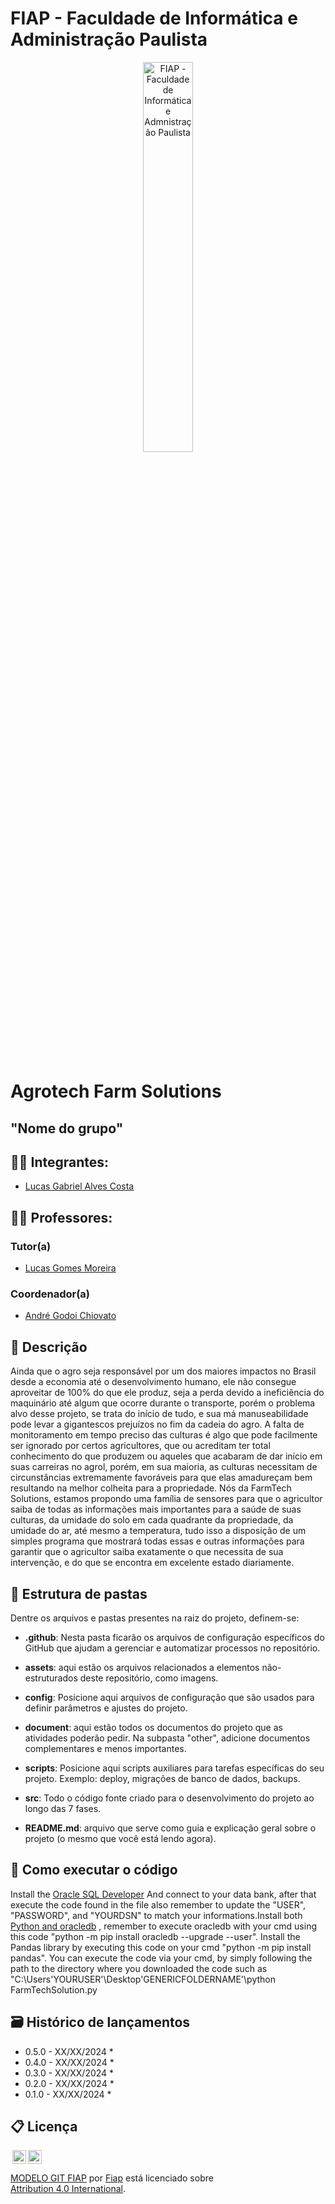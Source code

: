 # FIAP - Faculdade de Informática e Administração Paulista

<p align="center">
<a href= "https://www.fiap.com.br/"><img src="assets/logo-fiap.png" alt="FIAP - Faculdade de Informática e Admnistração Paulista" border="0" width=40% height=40%></a>
</p>

<br>

# Agrotech Farm Solutions

## "Nome do grupo"

## 👨‍🎓 Integrantes: 
- <a href="https://www.linkedin.com/company/inova-fusca">Lucas Gabriel Alves Costa</a>

## 👩‍🏫 Professores:
### Tutor(a) 
- <a href="https://www.linkedin.com/company/inova-fusca">Lucas Gomes Moreira</a>
### Coordenador(a)
- <a href="https://www.linkedin.com/company/inova-fusca">André Godoi Chiovato</a>


## 📜 Descrição

Ainda que o agro seja responsável por um dos maiores impactos no Brasil desde a economia até o desenvolvimento humano, ele não consegue aproveitar de 100% do que ele produz, seja a perda devido a ineficiência do maquinário até algum que ocorre durante o transporte, porém o problema alvo desse projeto, se trata do início de tudo, e sua má manuseabilidade pode levar a gigantescos prejuízos no fim da cadeia do agro. A falta de monitoramento em tempo preciso das culturas é algo que pode facilmente ser ignorado por certos agricultores, que ou acreditam ter total conhecimento do que produzem ou aqueles que acabaram de dar início em suas carreiras no agrol, porém, em sua maioria, as culturas necessitam de circunstâncias extremamente favoráveis para que elas amadureçam bem resultando na melhor colheita para a propriedade. Nós da FarmTech Solutions, estamos propondo uma família de sensores para que o agricultor saiba de todas as informações mais importantes para a saúde de suas culturas, da umidade do solo em cada quadrante da propriedade, da umidade do ar, até mesmo a temperatura, tudo isso a disposição de um simples programa que mostrará todas essas e outras informações para garantir que o agricultor saiba exatamente o que necessita de sua intervenção, e do que se encontra em excelente estado diariamente.


## 📁 Estrutura de pastas

Dentre os arquivos e pastas presentes na raiz do projeto, definem-se:

- <b>.github</b>: Nesta pasta ficarão os arquivos de configuração específicos do GitHub que ajudam a gerenciar e automatizar processos no repositório.

- <b>assets</b>: aqui estão os arquivos relacionados a elementos não-estruturados deste repositório, como imagens.

- <b>config</b>: Posicione aqui arquivos de configuração que são usados para definir parâmetros e ajustes do projeto.

- <b>document</b>: aqui estão todos os documentos do projeto que as atividades poderão pedir. Na subpasta "other", adicione documentos complementares e menos importantes.

- <b>scripts</b>: Posicione aqui scripts auxiliares para tarefas específicas do seu projeto. Exemplo: deploy, migrações de banco de dados, backups.

- <b>src</b>: Todo o código fonte criado para o desenvolvimento do projeto ao longo das 7 fases.

- <b>README.md</b>: arquivo que serve como guia e explicação geral sobre o projeto (o mesmo que você está lendo agora).

## 🔧 Como executar o código

Install the <a href="https://www.oracle.com/database/sqldeveloper/technologies/download/">Oracle SQL Developer</a> And connect to your data bank, after that execute the code found in the file also remember to update the "USER", "PASSWORD", and "YOURDSN" to match your informations.Install both <a href="https://python-oracledb.readthedocs.io/en/latest/user_guide/installation.html#quickstart">Python and oracledb</a> , remember to execute oracledb with your cmd using this code "python -m pip install oracledb --upgrade --user". Install the Pandas library by executing this code on your cmd "python -m pip install pandas". You can execute the code via your cmd, by simply following the path to the directory where you downloaded the code such as "C:\Users\'YOURUSER'\Desktop\'GENERICFOLDERNAME'\python FarmTechSolution.py


## 🗃 Histórico de lançamentos

* 0.5.0 - XX/XX/2024
    * 
* 0.4.0 - XX/XX/2024
    * 
* 0.3.0 - XX/XX/2024
    * 
* 0.2.0 - XX/XX/2024
    * 
* 0.1.0 - XX/XX/2024
    *

## 📋 Licença

<img style="height:22px!important;margin-left:3px;vertical-align:text-bottom;" src="https://mirrors.creativecommons.org/presskit/icons/cc.svg?ref=chooser-v1"><img style="height:22px!important;margin-left:3px;vertical-align:text-bottom;" src="https://mirrors.creativecommons.org/presskit/icons/by.svg?ref=chooser-v1"><p xmlns:cc="http://creativecommons.org/ns#" xmlns:dct="http://purl.org/dc/terms/"><a property="dct:title" rel="cc:attributionURL" href="https://github.com/agodoi/template">MODELO GIT FIAP</a> por <a rel="cc:attributionURL dct:creator" property="cc:attributionName" href="https://fiap.com.br">Fiap</a> está licenciado sobre <a href="http://creativecommons.org/licenses/by/4.0/?ref=chooser-v1" target="_blank" rel="license noopener noreferrer" style="display:inline-block;">Attribution 4.0 International</a>.</p>



